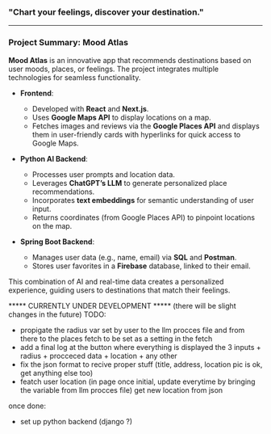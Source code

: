 ### "Chart your feelings, discover your destination."

---

### Project Summary: **Mood Atlas**

**Mood Atlas** is an innovative app that recommends destinations based on user moods, places, or feelings. The project integrates multiple technologies for seamless functionality.

- **Frontend**:  
  - Developed with **React** and **Next.js**.  
  - Uses **Google Maps API** to display locations on a map.  
  - Fetches images and reviews via the **Google Places API** and displays them in user-friendly cards with hyperlinks for quick access to Google Maps.

- **Python AI Backend**:  
  - Processes user prompts and location data.  
  - Leverages **ChatGPT’s LLM** to generate personalized place recommendations.  
  - Incorporates **text embeddings** for semantic understanding of user input.  
  - Returns coordinates (from Google Places API) to pinpoint locations on the map.

- **Spring Boot Backend**:  
  - Manages user data (e.g., name, email) via **SQL** and **Postman**.  
  - Stores user favorites in a **Firebase** database, linked to their email.  

This combination of AI and real-time data creates a personalized experience, guiding users to destinations that match their feelings.

***** CURRENTLY UNDER DEVELOPMENT ***** (there will be slight changes in the future)
TODO: 
- propigate the radius var set by user to the llm procces file and from there to the places fetch to be set as a setting in the fetch
- add a final log at the button where everything is displayed the 3 inputs + radius + procceced data + location + any other 
- fix the json format to recive proper stuff (title, address, location pic is ok, get anything else too)
- featch user location (in page once initial, update everytime by bringing the variable from llm procces file) get new location from json 

once done:
- set up python backend (django ?)
